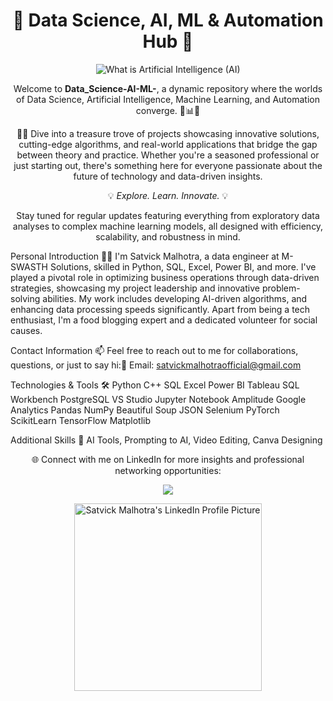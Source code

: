 <h1 align="center">🌟 Data Science, AI, ML & Automation Hub 🌟</h1>
<p align="center">
  <img src="https://media.geeksforgeeks.org/wp-content/uploads/20230911173805/What-is-Artiificial-Intelligence(AI).webp" alt="What is Artificial Intelligence (AI)">
</p>
<p align="center">
Welcome to <strong>Data_Science-AI-ML-</strong>, a dynamic repository where the worlds of Data Science, Artificial Intelligence, Machine Learning, and Automation converge. 🚀📊🤖
</p>
<p align="center"> 
👨‍💻 Dive into a treasure trove of projects showcasing innovative solutions, cutting-edge algorithms, and real-world applications that bridge the gap between theory and practice. Whether you're a seasoned professional or just starting out, there's something here for everyone passionate about the future of technology and data-driven insights.
</p>
<p align="center">
💡 <em>Explore. Learn. Innovate.</em> 💡
</p>
<p align="center">
Stay tuned for regular updates featuring everything from exploratory data analyses to complex machine learning models, all designed with efficiency, scalability, and robustness in mind.
</p>
Personal Introduction 🙋‍♂️
I'm Satvick Malhotra, a data engineer at M-SWASTH Solutions, skilled in Python, SQL, Excel, Power BI, and more. I've played a pivotal role in optimizing business operations through data-driven strategies, showcasing my project leadership and innovative problem-solving abilities. My work includes developing AI-driven algorithms, and enhancing data processing speeds significantly. Apart from being a tech enthusiast, I'm a food blogging expert and a dedicated volunteer for social causes.

Contact Information 📫
Feel free to reach out to me for collaborations, questions, or just to say hi:📧 Email: satvickmalhotraofficial@gmail.com

Technologies & Tools 🛠️
Python
C++
SQL
Excel
Power BI
Tableau
SQL Workbench
PostgreSQL
VS Studio
Jupyter Notebook
Amplitude
Google Analytics
Pandas
NumPy
Beautiful Soup
JSON
Selenium
PyTorch
ScikitLearn
TensorFlow
Matplotlib

Additional Skills 💪
AI Tools, 
Prompting to AI, 
Video Editing, 
Canva Designing
<p align="center">
🌐 Connect with me on LinkedIn for more insights and professional networking opportunities:
</p>

<p align="center">
    <a href="https://www.linkedin.com/in/satvick-malhotra02/">
        <img src="https://img.shields.io/badge/LinkedIn-Satvick_Malhotra-blue?style=flat-square&logo=linkedin">
    </a>
</p>
<p align="center">
    <a href="https://www.linkedin.com/in/satvick-malhotra02/">
        <img src="https://media.licdn.com/dms/image/D4D03AQG5zr2SaUg-vw/profile-displayphoto-shrink_400_400/0/1686388732000?e=1715817600&v=beta&t=xjAkeb-AUNYVNDyZPl17X8U6bkEeJpAznhsWu6MIMSo" alt="Satvick Malhotra's LinkedIn Profile Picture" width="300" height="300">
    </a>
</p>


